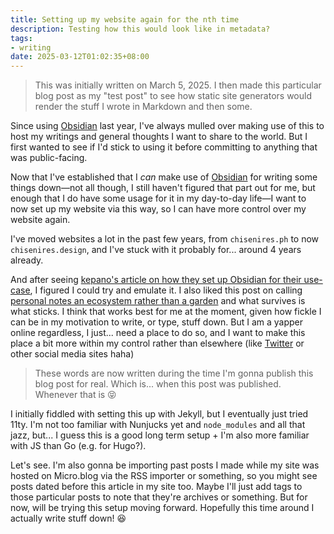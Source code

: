 ```yaml
---
title: Setting up my website again for the nth time
description: Testing how this would look like in metadata?
tags:
- writing
date: 2025-03-12T01:02:35+08:00
---
```


> This was initially written on March 5, 2025. I then made this particular blog post as my "test post" to see how static site generators would render the stuff I wrote in Markdown and then some.

Since using [Obsidian](https://obsidian.md) last year, I've always mulled over making use of this to host my writings and general thoughts I want to share to the world. But I first wanted to see if I'd stick to using it before committing to anything that was public-facing.

Now that I've established that I _can_ make use of [Obsidian](https://obsidian.md) for writing some things down—not all though, I still haven't figured that part out for me, but enough that I do have some usage for it in my day-to-day life—I want to now set up my website via this way, so I can have more control over my website again.

I've moved websites a lot in the past few years, from `chisenires.ph` to now `chisenires.design`, and I've stuck with it probably for... around 4 years already.

And after seeing [kepano's article on how they set up Obsidian for their use-case](https://stephango.com/vault), I figured I could try and emulate it. I also liked this post on calling [personal notes an ecosystem rather than a garden](https://www.threads.net/@kepano/post/DGwL0V_SBYw?xmt=AQGzmdhjbouy52clNn70ksBw4NftIi6kae0GCCyqKZv-UQ) and what survives is what sticks. I think that works best for me at the moment, given how fickle I can be in my motivation to write, or type, stuff down. But I am a yapper online regardless, I just... need a place to do so, and I want to make this place a bit more within my control rather than elsewhere (like [Twitter](https://twitter.com/ChiSenires) or other social media sites haha)

> These words are now written during the time I'm gonna publish this blog post for real. Which is... when this post was published. Whenever that is 😝

I initially fiddled with setting this up with Jekyll, but I eventually just tried 11ty. I'm not too familiar with Nunjucks yet and `node_modules` and all that jazz, but... I guess this is a good long term setup + I'm also more familiar with JS than Go (e.g. for Hugo?).

Let's see. I'm also gonna be importing past posts I made while my site was hosted on Micro.blog via the RSS importer or something, so you might see posts dated before this article in my site too. Maybe I'll just add tags to those particular posts to note that they're archives or something. But for now, will be trying this setup moving forward. Hopefully this time around I actually write stuff down! 😆